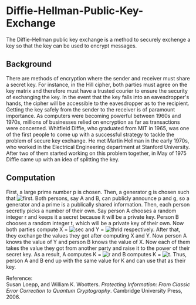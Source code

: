 # Diffie-Hellman-Public-Key-Exchange
The Diffie-Hellman public key exchange is a method to securely exchenge a key so that the key can be used to encrypt messages. 
## Background 
There are methods of encryption where the sender and receiver must share a secret key. For instance, in the Hill cipher, both parties must agree on the key matrix and therefore must have a trusted courier to ensure the security of exchanging the key. In the event that the key falls into an eavesdropper's hands, the cipher will be accessible to the eavesdropper as to the recipient. Getting the key safely from the sender to the receiver is of paramount importance. As computers were becoming powerful between 1960s and 1970s, millions of businesses relied on encryption as far as transactions were concerned. Whitfield Diffie, who graduated from MIT in 1965, was one of the first people to come up with a successful strategy to tackle the problem of secure key exchange. He met Martin Hellman in the early 1970s, who worked in the Electrical Engineering department at Stanford University. After two of them started working on this problem together, in May of 1975 Diffie came up with an idea of splitting the key.
## Computation
First, a large prime number p is chosen. Then, a generator g is chosen such that ![first](https://latex.codecogs.com/gif.latex?g\in&space;\mathbb{Z}_{p}). Both persons, say A and B, can publicly announce p and g, so a generator and a prime is a publically shared information. Then, each person secretly picks a number of their own. Say person A chooses a random integer r and keeps it a secret because it will be a private key. Person B chooses a random integer t, which will be a private key of their own. Now both parties compute X = ![sec](https://latex.codecogs.com/gif.latex?g^{r}modp) and Y = ![thrid](https://latex.codecogs.com/gif.latex?g^{t}modp) respectively. After that, they exchange the values they got after computing X and Y. Now person A knows the value of Y and person B knows the value of X. Now each of them takes the value they got from another party and raise it to the power of their secret key. As a result, A computes K = ![r](https://latex.codecogs.com/gif.latex?Y^{r}modp) and B computes K = ![t](https://latex.codecogs.com/gif.latex?X^{t}modp). Thus, person A and B end up with the same value for K and can use that as their key. 

Reference:<br />
Susan Loepp, and William K. Wootters. *Protecting Information: From Classic Error Correction to Quantum Cryptography*. Cambridge University Press, 2006.
